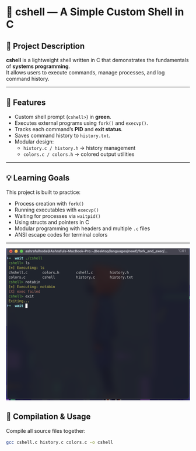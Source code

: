 # 🐚 cshell — A Simple Custom Shell in C

## 📌 Project Description
**cshell** is a lightweight shell written in C that demonstrates the fundamentals of **systems programming**.  
It allows users to execute commands, manage processes, and log command history.

---

## 🔧 Features
- Custom shell prompt (`cshell>`) in **green**.
- Executes external programs using `fork()` and `execvp()`.
- Tracks each command’s **PID** and **exit status**.
- Saves command history to `history.txt`.
- Modular design:
  - `history.c / history.h` → history management
  - `colors.c / colors.h` → colored output utilities

---

## 💡 Learning Goals
This project is built to practice:
- Process creation with `fork()`
- Running executables with `execvp()`
- Waiting for processes via `waitpid()`
- Using structs and pointers in C
- Modular programming with headers and multiple `.c` files
- ANSI escape codes for terminal colors

---
![Shell Screenshot](cshell.png)


## 🚀 Compilation & Usage
Compile all source files together:

```bash
gcc cshell.c history.c colors.c -o cshell



